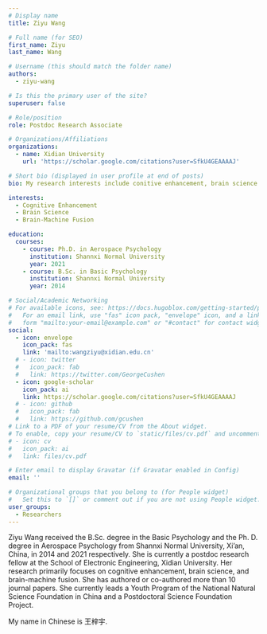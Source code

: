 ```yaml
---
# Display name
title: Ziyu Wang

# Full name (for SEO)
first_name: Ziyu
last_name: Wang

# Username (this should match the folder name)
authors:
  - ziyu-wang

# Is this the primary user of the site?
superuser: false

# Role/position
role: Postdoc Research Associate

# Organizations/Affiliations
organizations:
  - name: Xidian University
    url: 'https://scholar.google.com/citations?user=SfkU4GEAAAAJ'

# Short bio (displayed in user profile at end of posts)
bio: My research interests include conitive enhancement, brain science and brain-machine fusion.

interests:
  - Cognitive Enhancement
  - Brain Science
  - Brain-Machine Fusion

education:
  courses:
    - course: Ph.D. in Aerospace Psychology
      institution: Shannxi Normal University
      year: 2021
    - course: B.Sc. in Basic Psychology
      institution: Shannxi Normal University
      year: 2014

# Social/Academic Networking
# For available icons, see: https://docs.hugoblox.com/getting-started/page-builder/#icons
#   For an email link, use "fas" icon pack, "envelope" icon, and a link in the
#   form "mailto:your-email@example.com" or "#contact" for contact widget.
social:
  - icon: envelope
    icon_pack: fas
    link: 'mailto:wangziyu@xidian.edu.cn'
  # - icon: twitter
  #   icon_pack: fab
  #   link: https://twitter.com/GeorgeCushen
  - icon: google-scholar
    icon_pack: ai
    link: https://scholar.google.com/citations?user=SfkU4GEAAAAJ
  # - icon: github
  #   icon_pack: fab
  #   link: https://github.com/gcushen
# Link to a PDF of your resume/CV from the About widget.
# To enable, copy your resume/CV to `static/files/cv.pdf` and uncomment the lines below.
# - icon: cv
#   icon_pack: ai
#   link: files/cv.pdf

# Enter email to display Gravatar (if Gravatar enabled in Config)
email: ''

# Organizational groups that you belong to (for People widget)
#   Set this to `[]` or comment out if you are not using People widget.
user_groups:
  - Researchers
---
```


Ziyu Wang received the B.Sc. degree in the Basic Psychology and the Ph. D. degree in Aerospace Psychology from Shannxi Normal University, Xi’an, China, in 2014 and 2021 respectively. She is currently a postdoc research fellow at the School of Electronic Engineering, Xidian University. Her research primarily focuses on cognitive enhancement, brain science, and brain-machine fusion. She has authored or co-authored more than 10 journal papers. She currently leads a Youth Program of the National Natural Science Foundation in China and a Postdoctoral Science Foundation Project.

My name in Chinese is 王梓宇.